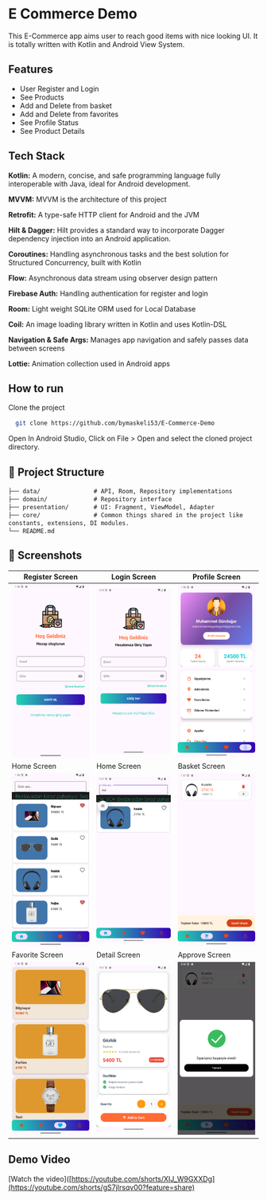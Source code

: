 # E Commerce Demo

This E-Commerce app aims user to reach good items with nice looking UI. It is totally written with Kotlin and Android View System.


## Features

- User Register and Login
- See Products
- Add and Delete from basket
- Add and Delete from favorites
- See Profile Status
- See Product Details


## Tech Stack

**Kotlin:** A modern, concise, and safe programming language fully interoperable with Java, ideal for Android development.

**MVVM:** MVVM is the architecture of this project

**Retrofit:** A type-safe HTTP client for Android and the JVM

**Hilt & Dagger:** Hilt provides a standard way to incorporate Dagger dependency injection into an Android application.

**Coroutines:** Handling asynchronous tasks and the best solution for Structured Concurrency, built with Kotlin

**Flow:** Asynchronous data stream using observer design pattern

**Firebase Auth:** Handling authentication for register and login

**Room:** Light weight SQLite ORM used for Local Database

**Coil:** An image loading library written in Kotlin and uses Kotlin-DSL

**Navigation & Safe Args:**  Manages app navigation and safely passes data between screens

**Lottie:** Animation collection used in Android apps


## How to run

Clone the project

```bash
  git clone https://github.com/bymaskeli53/E-Commerce-Demo
```

Open In Android Studio, Click on File > Open and select the cloned project directory.

## 📂 Project Structure

```
├── data/               # API, Room, Repository implementations
├── domain/             # Repository interface
├── presentation/       # UI: Fragment, ViewModel, Adapter
├── core/               # Common things shared in the project like constants, extensions, DI modules.
└── README.md
```

## 📸 Screenshots

| Register Screen | Login Screen | Profile Screen |
|------------|---------------|------------|
| ![Sign In](screenshots/ss_register.png) | ![Sign Up](screenshots/ss_login.png) | ![Forgot Password](screenshots/ss_profile.png) |
| Home Screen | Home Screen | Basket Screen |
| ![Home](screenshots/ss_home.png) | ![Home2](screenshots/ss_search.png) | ![Basket](screenshots/ss_basket.png) |
| Favorite Screen | Detail Screen | Approve Screen |
| ![Favorite](screenshots/ss_favorites.png) | ![Detail](screenshots/ss_detail.png) | ![Approve](screenshots/ss_approved.png) |

## Demo Video

[Watch the video]([https://youtube.com/shorts/XIJ_W9GXXDg](https://youtube.com/shorts/gS7jIrsqv00?feature=share)
